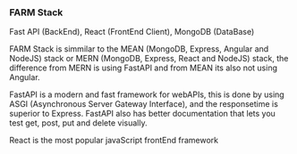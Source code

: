 ### FARM Stack
Fast API (BackEnd), React (FrontEnd Client), MongoDB (DataBase)

FARM Stack is simmilar to the MEAN (MongoDB, Express, Angular and NodeJS) stack or MERN (MongoDB, Express, React and NodeJS) stack,
the difference from MERN is using FastAPI and from MEAN its also not using Angular.

FastAPI is a modern and fast framework for webAPIs, this is done by using ASGI (Asynchronous Server Gateway Interface),
and the responsetime is superior to Express. FastAPI also has better documentation that lets you test get, post, put and delete visually.

React is the most popular javaScript frontEnd framework

